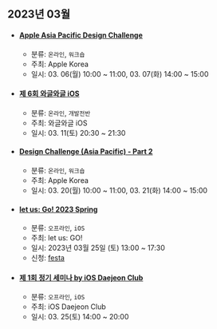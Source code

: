 ## 2023년 03월

- #### **[Apple Asia Pacific Design Challenge](https://developer.apple.com/kr/events/schedule/)**

  - 분류: `온라인`, `워크숍`
  - 주최: Apple Korea
  - 일시: 03. 06(월) 10:00 ~ 11:00, 03. 07(화) 14:00 ~ 15:00

- #### **[제 6회 와글와글 iOS](https://leeo75.notion.site/6-iOS-2023-3-xx-1298c5fbbf0d4b2ca2af26892f406a75)**

  - 분류: `온라인`, `개발전반`
  - 주최: 와글와글 iOS
  - 일시: 03. 11(토) 20:30 ~ 21:30

- #### **[Design Challenge (Asia Pacific) - Part 2](https://developer.apple.com/events/view/2C68444T22/dashboard)**

  - 분류: `온라인`, `워크숍`
  - 주최: Apple Korea
  - 일시: 03. 20(월) 10:00 ~ 11:00, 03. 21(화) 14:00 ~ 15:00

- #### **[let us: Go! 2023 Spring](https://let-us-go-2023-spring.vercel.app/)**
  - 분류: `오프라인`, `iOS`
  - 주최: let us: GO!
  - 일시: 2023년 03월 25일 (토) 13:00 ~ 17:30
  - 신청: [festa](https://festa.io/events/rHLtLFeepwPu3Gwjm3Lq9a)

- #### **[제 1회 정기 세미나 by iOS Daejeon Club](https://festa.io/events/3063)**
  - 분류: `오프라인`, `iOS`
  - 주최: iOS Daejeon Club
  - 일시: 03. 25(토) 14:00 ~ 20:00
